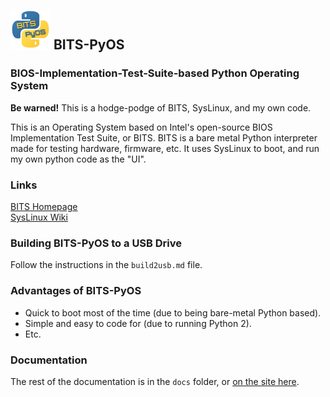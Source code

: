 ## ![Logo](docs/common/icon.png) BITS-PyOS
### BIOS-Implementation-Test-Suite-based Python Operating System

**Be warned!** This is a hodge-podge of BITS, SysLinux, and my own code.  

This is an Operating System based on Intel's open-source BIOS Implementation Test Suite, or BITS. BITS is a bare metal Python interpreter made for testing hardware, firmware, etc. It uses SysLinux to boot, and run my own python code as the "UI".

### Links

[BITS Homepage](https://biosbits.org/ "BIOS Implementation Test Suite")  
[SysLinux Wiki](https://www.syslinux.org/wiki/index.php?title=The_Syslinux_Project "Syslinux Wiki")

### Building BITS-PyOS to a USB Drive

Follow the instructions in the `build2usb.md` file.

### Advantages of BITS-PyOS

- Quick to boot most of the time (due to being bare-metal Python based).
- Simple and easy to code for (due to running Python 2).
- Etc.

### Documentation

The rest of the documentation is in the `docs` folder, or [on the site here](https://sykeben.github.io/BITS-PyOS).
